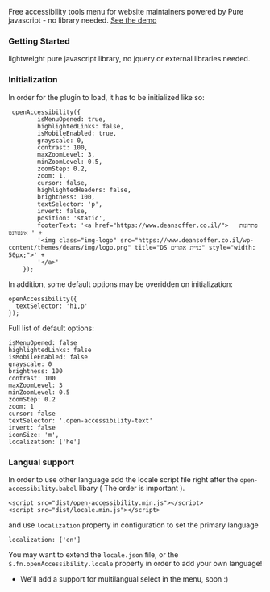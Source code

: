 
Free accessibility tools menu for website maintainers powered by Pure javascript - no library needed. [See the demo](https://www.deansoffer.co.il/)

### Getting Started
lightweight pure javascript library, no jquery or external libraries needed. 



### Initialization


In order for the plugin to load, it has to be initialized like so:
```
 openAccessibility({
        isMenuOpened: true,
        highlightedLinks: false,
        isMobileEnabled: true,
        grayscale: 0,
        contrast: 100,
        maxZoomLevel: 3,
        minZoomLevel: 0.5,
        zoomStep: 0.2,
        zoom: 1,
        cursor: false,
        highlightedHeaders: false,
        brightness: 100,
        textSelector: 'p',
        invert: false,
        position: 'static',
        footerText: '<a href="https://www.deansoffer.co.il/">   פתרונות אינטרנט ' +
        '<img class="img-logo" src="https://www.deansoffer.co.il/wp-content/themes/deans/img/logo.png" title="DS בניית אתרים" style="width: 50px;">' +
        '</a>'
    });
```

In addition, some default options may be overidden on initialization:
```
openAccessibility({
  textSelector: 'h1,p'
});
```

Full list of default options:
```
isMenuOpened: false
highlightedLinks: false
isMobileEnabled: false
grayscale: 0
brightness: 100
contrast: 100
maxZoomLevel: 3
minZoomLevel: 0.5
zoomStep: 0.2
zoom: 1
cursor: false
textSelector: '.open-accessibility-text'
invert: false
iconSize: 'm',
localization: ['he']
```

### Langual support
In order to use other language add the locale script file right after the `open-accessibility.babel` libary ( The order is important ).
```
<script src="dist/open-accessibility.min.js"></script>
<script src="dist/locale.min.js"></script>
```

and use `localization` property in configuration to set the primary language
```
localization: ['en']
```

You may want to extend the `locale.json` file, or the `$.fn.openAccessibility.locale` property in order to add your own language!

* We'll add a support for multilangual select in the menu, soon :)
